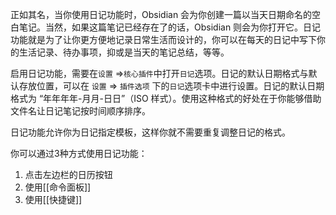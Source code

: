 正如其名，当你使用日记功能时，Obsidian 会为你创建一篇以当天日期命名的空白笔记。当然，如果这篇笔记已经存在了的话，Obsidian 则会为你打开它。日记功能就是为了让你更方便地记录日常生活而设计的，你可以在每天的日记中写下你的生活记录、待办事项，抑或是当天的笔记总结，等等。

启用日记功能，需要在`设置` =>`核心插件`中打开`日记`选项。日记的默认日期格式与默认存放位置，可以在 `设置` => `插件选项` 下的`日记`选项卡中进行设置。日记的默认日期格式为 “年年年年-月月-日日”（ISO 样式）。使用这种格式的好处在于你能够借助文件名让日记笔记按时间顺序排序。

日记功能允许你为日记指定模板，这样你就不需要重复调整日记的格式。

你可以通过3种方式使用日记功能：

1. 点击左边栏的日历按钮
2. 使用[[命令面板]]
3. 使用[[快捷键]]


